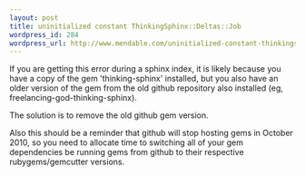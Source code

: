 ```yaml
--- 
layout: post
title: uninitialized constant ThinkingSphinx::Deltas::Job
wordpress_id: 284
wordpress_url: http://www.mendable.com/uninitialized-constant-thinkingsphinxdeltasjob/
---
```

If you are getting this error during a sphinx index, it is likely because you have a copy of the gem 'thinking-sphinx' installed, but you also have an older version of the gem from the old github repository also installed (eg, freelancing-god-thinking-sphinx). 

The solution is to remove the old github gem version.

Also this should be a reminder that github will stop hosting gems in October 2010, so you need to allocate time to switching all of your gem dependencies be running gems from github to their respective rubygems/gemcutter versions.
